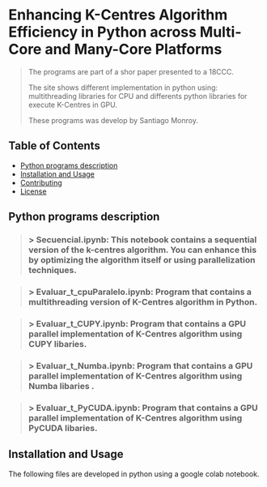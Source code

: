 # **Enhancing K-Centres Algorithm Efficiency in Python across Multi-Core and Many-Core Platforms**
>The programs are part of a shor paper presented to a 18CCC.
>
>The site shows different implementation in python using: multithreading libraries for CPU and differents python libraries for execute K-Centres in GPU.
>
>These programs was develop by Santiago Monroy.

## Table of Contents
- [Python programs description](#Python)
- [Installation and Usage](#usage)
- [Contributing](#contributing)
- [License](#license)


## Python programs description

> ### > Secuencial.ipynb: This notebook contains a sequential version of the k-centres algorithm. You can enhance this by optimizing the algorithm itself or using parallelization techniques.

> ### > Evaluar_t_cpuParalelo.ipynb: Program that contains a multithreading version of K-Centres algorithm in Python.

> ### > Evaluar_t_CUPY.ipynb: Program that contains a GPU parallel implementation of K-Centres algorithm using CUPY libaries.
	
> ### > Evaluar_t_Numba.ipynb: Program that contains a GPU parallel implementation of K-Centres algorithm using Numba libaries .
	
> ### > Evaluar_t_PyCUDA.ipynb: Program that contains a GPU parallel implementation of K-Centres algorithm using PyCUDA libaries.
	

## **Installation and Usage**

The following files are developed in python using a google colab notebook.


